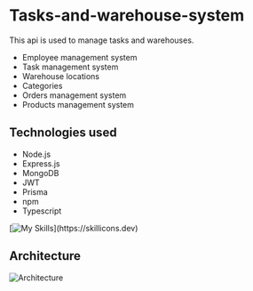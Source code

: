 # Tasks-and-warehouse-system
This api is used to manage tasks and warehouses.
- Employee management system
- Task management system
- Warehouse locations
- Categories 
- Orders management system
- Products management system
## Technologies used
- Node.js
- Express.js
- MongoDB
- JWT
- Prisma
- npm
- Typescript

[![My Skills](https://skillicons.dev/icons?i=nodejs,express,mongodb,prisma,javascript,typescript,vitest,npm,)](https://skillicons.dev)

## Architecture

![Architecture](./architecture.png)


